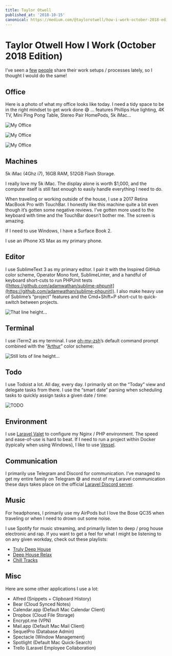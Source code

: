 ```yaml
---
title: Taylor Otwell
published_at: '2018-10-15'
canonical: https://medium.com/@taylorotwell/how-i-work-october-2018-edition-e66a09931e7f
---
```


# Taylor Otwell How I Work (October 2018 Edition)

I’ve seen a [few](https://christoph-rumpel.com/2018/10/my-current-setup-in-2018) [people](https://medium.com/@freekmurze/my-current-setup-2018-edition-700687fbc838) share their work setups / processes lately, so I thought I would do the same!

## Office

Here is a photo of what my office looks like today. I need a tidy space to be in the right mindset to get work done 😅 … features Phillips Hue lighting, 4K TV, Mini Ping Pong Table, Stereo Pair HomePods, 5k iMac…

![My Office](images/office-01.jpeg)

![My Office](images/office-02.jpeg)

![My Office](images/office-03.jpeg)

## Machines
5k iMac (4Ghz i7), 16GB RAM, 512GB Flash Storage.

I really love my 5k iMac. The display alone is worth $1,000, and the computer itself is still fast enough to easily handle everything I need to do.

When traveling or working outside of the house, I use a 2017 Retina MacBook Pro with TouchBar. I honestly like this machine quite a bit even though it’s gotten some negative reviews. I’ve gotten more used to the keyboard with time and the TouchBar doesn’t bother me. The screen is amazing.

If I need to use Windows, I have a Surface Book 2.

I use an iPhone XS Max as my primary phone.

## Editor

I use SublimeText 3 as my primary editor. I pair it with the Inspired GitHub color scheme, Operator Mono font, SublimeLinter, and a handful of keyboard short-cuts to run PHPUnit tests ([https://github.com/adamwathan/sublime-phpunit](https://github.com/adamwathan/sublime-phpunit)). I also make heavy use of Sublime’s “project” features and the Cmd+Shift+P short-cut to quick-switch between projects.

![That line height...](images/editor.png)

## Terminal

I use iTerm2 as my terminal. I use [oh-my-zsh](https://github.com/robbyrussell/oh-my-zsh)’s default command prompt combined with the “[Arthur](https://github.com/mbadolato/iTerm2-Color-Schemes/blob/master/schemes/Arthur.itermcolors)” color scheme:

![Still lots of line height…](images/terminal.png)

## Todo

I use Todoist a lot. All day, every day. I primarily sit on the “Today” view and delegate tasks from there. I use the “smart date” parsing when scheduling tasks to quickly assign tasks a given date / time:

![TODO](images/todo.png)

## Environment

I use [Laravel Valet](https://github.com/laravel/valet) to configure my Nginx / PHP environment. The speed and ease-of-use is hard to beat. If I need to run a project within Docker (typically when using Windows), I like to use [Vessel](https://vessel.shippingdocker.com/).

## Communication

I primarily use Telegram and Discord for communication. I’ve managed to get my entire family on Telegram 😅 and most of my Laravel communication these days takes place on the official [Laravel Discord server](https://laravel.com/discord).

## Music

For headphones, I primarily use my AirPods but I love the Bose QC35 when traveling or when I need to drown out some noise.

I use Spotify for music streaming, and primarily listen to deep / prog house electronic and rap. If you want to get a feel for what I might be listening to on any given workday, check out these playlists:

* [Truly Deep House](https://open.spotify.com/user/spotify/playlist/37i9dQZF1DX5xiztvBdlUf?si=tj661YfATaGrohoal2oDLQ)
* [Deep House Relax](https://open.spotify.com/user/spotify/playlist/37i9dQZF1DX2TRYkJECvfC?si=OnkrUWYbSvGow_VIqPDLwQ)
* [Chill Tracks](https://open.spotify.com/user/spotify/playlist/37i9dQZF1DX6VdMW310YC7?si=Qu3fGNoxToeAzrxr5g3VqQ)

## Misc

Here are some other applications I use a lot:

* Alfred (Snippets + Clipboard History)
* Bear (Cloud Synced Notes)
* Calendar.app (Default Mac Calendar Client)
* Dropbox (Cloud File Storage)
* Encrypt.me (VPN)
* Mail.app (Default Mac Mail Client)
* SequelPro (Database Admin)
* Spectacle (Window Management)
* Spotlight (Default Mac Quick-Search)
* Trello (Laravel Employee Collaboration)
